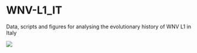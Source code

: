 # WNV-L1_IT
Data, scripts and figures for analysing the evolutionary history of WNV L1 in Italy

<img src="./plots/Fig3wnvL1_ita.pdf">
